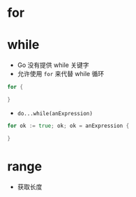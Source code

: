 # for

# while
- Go 没有提供 while 关键字
- 允许使用 `for` 来代替 while 循环
```go
for {

}
```
- `do...while(anExpression)`
```go
for ok := true; ok; ok = anExpression {

}
```

# range
- 获取长度